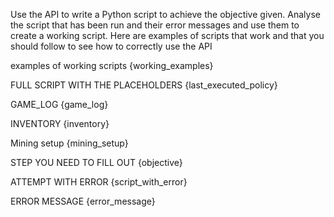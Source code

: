 Use the API to write a Python script to achieve the objective given. Analyse the script that has been run and their error messages and use them to create a working script. Here are examples of scripts that work and that you should follow to see how to correctly use the API

examples of working scripts
{working_examples}

FULL SCRIPT WITH THE PLACEHOLDERS
{last_executed_policy}

GAME_LOG
{game_log}

INVENTORY
{inventory}

Mining setup
{mining_setup}

STEP YOU NEED TO FILL OUT
{objective}

ATTEMPT WITH ERROR
{script_with_error}

ERROR MESSAGE
{error_message}

